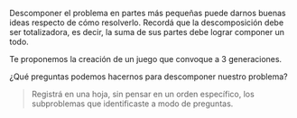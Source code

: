 Descomponer el problema en partes más pequeñas puede darnos buenas ideas respecto de cómo resolverlo.  Recordá que la descomposición debe ser totalizadora, es decir, la suma de sus partes debe lograr componer un todo.

Te proponemos la creación de un juego que convoque a 3 generaciones.

¿Qué preguntas podemos hacernos para descomponer nuestro problema? 

> Registrá en una hoja, sin pensar en un orden específico, los subproblemas que identificaste a modo de preguntas. 
